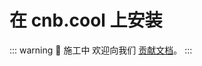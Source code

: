 # 在 cnb.cool 上安装

::: warning 🚧 施工中
欢迎向我们 [贡献文档](https://github.com/yenche123/thus-note/tree/cool/thus-docs/docs/guide/ide/cnb-cool.md)。
:::